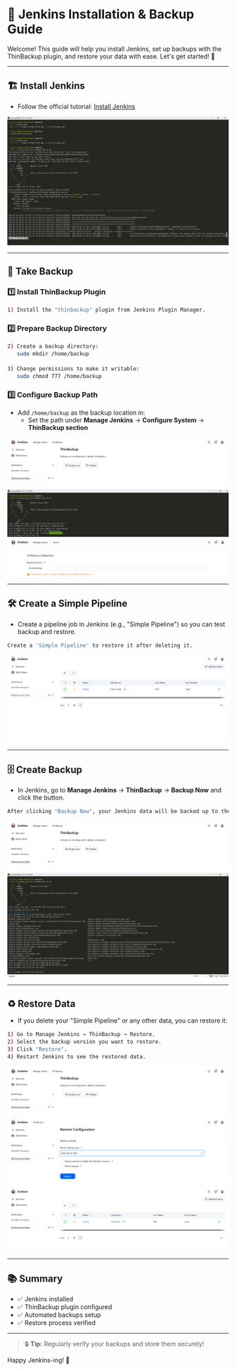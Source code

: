 # 🚀 Jenkins Installation & Backup Guide

Welcome! This guide will help you install Jenkins, set up backups with the ThinBackup plugin, and restore your data with ease. Let's get started! 🎉

---

## 🏗️ Install Jenkins

- Follow the official tutorial: [Install Jenkins](https://www.jenkins.io/doc/tutorials/tutorial-for-installing-jenkins-on-AWS/#sidebar-content)

![Jenkins Architecture](./assets/Install-Jenkins.png)

---

## 💾 Take Backup

### 1️⃣ Install ThinBackup Plugin

```bash
1) Install the "thinbackup" plugin from Jenkins Plugin Manager.
```

### 2️⃣ Prepare Backup Directory

```bash
2) Create a backup directory:
   sudo mkdir /home/backup

3) Change permissions to make it writable:
   sudo chmod 777 /home/backup
```

### 3️⃣ Configure Backup Path

- Add `/home/backup` as the backup location in:
  - Set the path under **Manage Jenkins** → **Configure System** → **ThinBackup section**

![ThinBackup Plugin](./assets/thinbackup.png)
![Backup Path Setting](./assets/Backup-path.png)
![Backup Path in System Settings](./assets/Backup-path-system.png)

---

## 🛠️ Create a Simple Pipeline

- Create a pipeline job in Jenkins (e.g., "Simple Pipeline") so you can test backup and restore.

```bash
Create a 'Simple Pipeline' to restore it after deleting it.
```

![Simple Pipeline](./assets/Simple-Pipeline.png)

---

## 🗄️ Create Backup

- In Jenkins, go to **Manage Jenkins** → **ThinBackup** → **Backup Now** and click the button.

```bash
After clicking "Backup Now", your Jenkins data will be backed up to the configured path.
```

![ThinBackup Menu](./assets/thinbackup.png)
![Backup Progress](./assets/Backup.png)

---

## ♻️ Restore Data

- If you delete your "Simple Pipeline" or any other data, you can restore it:

```bash
1) Go to Manage Jenkins → ThinBackup → Restore.
2) Select the backup version you want to restore.
3) Click "Restore".
4) Restart Jenkins to see the restored data.
```

![ThinBackup Menu](./assets/thinbackup.png)
![Restore Option](./assets/Restore.png)
![Pipeline After Restore](./assets/Pipeline-After-Restore.png)

---

## 📚 Summary

- ✅ Jenkins installed
- ✅ ThinBackup plugin configured
- ✅ Automated backups setup
- ✅ Restore process verified

---

> 🔒 **Tip:** Regularly verify your backups and store them securely!

Happy Jenkins-ing! 🎈